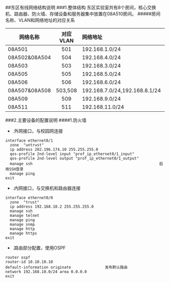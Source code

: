 ##东区有线网络结构说明
###1.整体结构
东区实验室共有8个房间，核心交换机、路由器、防火墙、存储设备和服务器集中放置在08A510房间。
#####房间名称、VLAN和网络地址的对应关系


|网络名称                 |对应VLAN|网络地址                      |网关                   |
|--------                |:------:|:--------                    |:---                   |
|08A501                  |501     |192.168.1.0/24               |192.168.1.1            |
|08A502&08A504           |504     |192.168.4.0/24               |192.168.4.1            |
|08A503                  |503     |192.168.3.0/24               |192.168.3.1            |
|08A505                  |505     |192.168.5.0/24               |192.168.5.1            |
|08A506                  |506     |192.168.6.0/24               |192.168.6.1            |
|08A507&08A508           |503,508 |192.168.7.0/24,192.168.8.1/24|192.168.7.1,192.168.8.1|
|08A509                  |509     |192.168.9.0/24               |192.168.9.1            |
|08A511                  |511     |192.168.11.0/24              |192.168.11.1           |


###2.主要设备的配置说明
####1.防火墙

- .外网接口，与校园网连接

```
interface ethernet0/1
  zone  "untrust"
  ip address 202.196.174.10 255.255.255.0
  qos-profile 2nd-level input "prof_ip_ethernet0/1_input"
  qos-profile 2nd-level output "prof_ip_ethernet0/1_output"
  manage ssh                                                        启用SSH登录  
  manage ping
exit
```

- .内网接口，与交换机和路由器连接

```
interface ethernet0/0
  zone  "trust"
  ip address 192.168.10.2 255.255.255.0
  manage ssh
  manage telnet
  manage ping
  manage snmp
  manage http
  manage https
exit
```

- .路由部分配置，使用OSPF

```
router ospf
router-id 10.10.10.10
default-information originate               发布默认路由
network 192.168.10.0/24 area 0.0.0.0
exit
```
